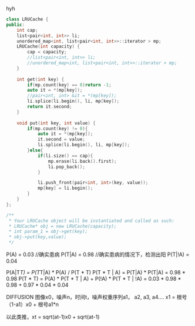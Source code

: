 hyh



~~~c++
class LRUCache {
public:
    int cap;
    list<pair<int, int>> li;
    unordered_map<int, list<pair<int, int>>::iterator > mp;
    LRUCache(int capacity) {
        cap = capacity;
        //list<pair<int, int>> li;
        //unordered_map<int, list<pair<int, int>>::iterator > mp;
    }
    
    int get(int key) {
        if(mp.count(key) == 0)return -1;
        auto it = *(mp[key]);
        //pair<int, int> &it = *(mp[key]);
        li.splice(li.begin(), li, mp[key]);
        return it.second;
    }
    
    void put(int key, int value) {
        if(mp.count(key) != 0){
            auto it = *(mp[key]);
            it.second = value;
            li.splice(li.begin(), li, mp[key]);
        }else{
            if(li.size() == cap){
                mp.erase(li.back().first);
                li.pop_back();
            }

            li.push_front(pair<int, int>(key, value));
            mp[key] = li.begin();
        }
    }
};

/**
 * Your LRUCache object will be instantiated and called as such:
 * LRUCache* obj = new LRUCache(capacity);
 * int param_1 = obj->get(key);
 * obj->put(key,value);
 */
~~~

P(A) = 0.03  //确实患病
P(T|A) = 0.98 //确实患病的情况下，检测出阳
P(T|!A) = 0.04

P(A|T*T) = P(T*T|A) * P(A) / P(T * T)
P(T * T | A) = P(T|A) * P(T|A) = 0.98 * 0.98
P(T * T) = P(A) * P(T * T | A) + P(!A) * P(T * T | !A)
         = 0.03 * 0.98 * 0.98 + 0.97 * 0.04 * 0.04



DIFFUSION
图像x0，噪声n，时间t，噪声权重序列a1， a2, a3, a4....
x1 = 根号（1-a1）x0 + 根号a1*n

以此类推，xt = sqrt(at-1)x0 + sqrt(at-1)

